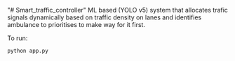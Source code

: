 "# Smart_traffic_controller" 
ML based (YOLO v5) system that allocates trafic signals dynamically based on traffic density on lanes and identifies ambulance to prioritises to make way for it first.

To run:

```bash
python app.py
```

 
 



